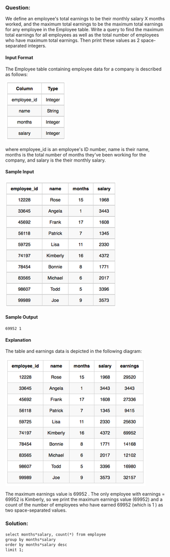 ### Question:

We define an employee's total earnings to be their monthly salary X months worked, and the maximum total earnings to be the maximum total earnings for any employee in the Employee table. Write a query to find the maximum total earnings for all employees as well as the total number of employees who have maximum total earnings. Then print these values as 2 space-separated integers.

#### Input Format

The Employee table containing employee data for a company is described as follows:

![alt text](images/1458557872-4396838885-ScreenShot2016-03-21at4.27.13PM.png)

where employee_id is an employee's ID number, name is their name, months is the total number of months they've been working for the company, and salary is the their monthly salary.

#### Sample Input

![alt text](images/1458559098-23bf583125-ScreenShot2016-03-21at4.32.59PM.png)

#### Sample Output

```
69952 1
```

#### Explanation

The table and earnings data is depicted in the following diagram:

![alt text](images/1458559218-9f37585c7a-ScreenShot2016-03-21at4.49.23PM.png)

The maximum earnings value is 69952 . The only employee with earnings = 69952 is Kimberly, so we print the maximum earnings value (69952) and a count of the number of employees who have earned 69952 (which is 1 ) as two space-separated values.


### Solution:

```
select months*salary, count(*) from employee
group by months*salary
order by months*salary desc
limit 1;
```
